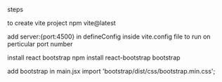 steps

to create vite project 
npm vite@latest 

add server:{port:4500}  in defineConfig inside vite.config file to run on perticular port number

install react bootstrap
npm install react-bootstrap bootstrap

add bootstrap in main.jsx
import 'bootstrap/dist/css/bootstrap.min.css';